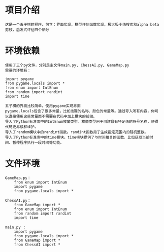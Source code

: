 # 项目介绍
    这是一个五子棋的程序，包含：界面实现，棋型评估函数实现，极大极小值搜索和alpha beta剪枝，启发式评估四个部分
 
# 环境依赖
    使用了三个py文件，分别是主文件main.py, ChessAI.py, GameMap.py
    需要的环境有：
    
    import pygame
    from pygame.locals import *
    from enum import IntEnum
    from random import randint
    import time

    五子棋的界面比较简单，使用pygame实现界面
    pygame.locals包含了很多常量，比如按键的名称、颜色的常量等。通过导入所有内容，你可以直接使用这些常量而不需要在代码中加上模块的前缀。
    导入了Python标准库中的IntEnum枚举类型。枚举类型用于创建具有特定值的符号名称，使得代码更易读和维护。
    导入了random模块中的randint函数。randint函数用于生成指定范围内的随机整数。
    导入了Python标准库中的time模块。time模块提供了与时间相关的函数，比如获取当前时间、暂停程序执行一段时间等功能。

# 文件环境
    GameMap.py：
        from enum import IntEnum
        import pygame
        from pygame.locals import *
    
    ChessAI.py：
        from GameMap import *
        from enum import IntEnum
        from random import randint
        import time

    main.py ：
        import pygame
        from pygame.locals import *
        from GameMap import *
        from ChessAI import *
    
   



 
 
 
 

